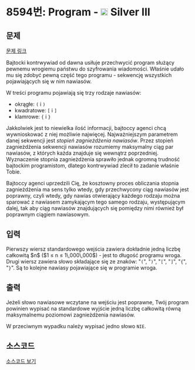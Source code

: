 # 8594번: Program - <img src="https://static.solved.ac/tier_small/8.svg" style="height:20px" /> Silver III

<!-- performance -->

<!-- 문제 제출 후 깃허브에 푸시를 했을 때 제출한 코드의 성능이 입력될 공간입니다.-->

<!-- end -->

## 문제

[문제 링크](https://boj.kr/8594)


<p>Bajtocki kontrwywiad od dawna usiłuje przechwycić program służący pewnemu wrogiemu państwu do szyfrowania wiadomości. Właśnie udało mu się zdobyć pewną część tego programu - sekwencję wszystkich pojawiających się w nim nawiasów.</p>

<p>W treści programu pojawiają się trzy rodzaje nawiasów:</p>

<ul>
<li>okrągłe:&nbsp;<code>(</code>&nbsp;i&nbsp;<code>)</code></li>
<li>kwadratowe:&nbsp;<code>[</code>&nbsp;i&nbsp;<code>]</code></li>
<li>klamrowe:&nbsp;<code>{</code>&nbsp;i&nbsp;<code>}</code></li>
</ul>

<p>Jakkolwiek jest to niewielka ilość informacji, bajtoccy agenci chcą wywnioskować z niej możliwie najwięcej. Najważniejszym parametrem danej sekwencji jest&nbsp;<i>stopień zagnieżdżenia nawiasów</i>. Przez stopień zagnieżdżenia sekwencji nawiasów rozumiemy maksymalny ciąg par nawiasów, z których każda znajduje się wewnątrz poprzedniej. Wyznaczenie stopnia zagnieżdżenia sprawiło jednak ogromną trudność bajtockim programistom, dlatego kontrwywiad zlecił to zadanie właśnie Tobie.</p>

<p>Bajtoccy agenci uprzedzili Cię, że kosztowny proces obliczania stopnia zagnieżdżenia ma sens tylko wtedy, gdy przechwycony ciąg nawiasów jest poprawny, czyli wtedy, gdy nawias otwierający każdego rodzaju można sparować z nawiasem zamykającym tego samego rodzaju, występującym dalej, tak aby ciąg nawiasów znajdujących się pomiędzy nimi również był poprawnym ciągiem nawiasowym.</p>



## 입력


<p>Pierwszy wiersz standardowego wejścia zawiera dokładnie jedną liczbę całkowitą $n$&nbsp;($1 ≤ n ≤ 1\,000\,000$) - jest to długość programu wroga. Drugi wiersz zawiera słowo składające się ze znaków: "<code>(</code>", "<code>)</code>", "<code>[</code>", "<code>]</code>", "<code>{</code>", "<code>}</code>". Są to kolejne nawiasy pojawiające się w programie wroga.</p>



## 출력


<p>Jeżeli słowo nawiasowe wczytane na wejściu jest poprawne, Twój program powinien wypisać na standardowe wyjście jedną liczbę całkowitą równą maksymalnemu poziomowi zagnieżdżenia nawiasów.</p>

<p>W przeciwnym wypadku należy wypisać jedno słowo&nbsp;<code>NIE</code>.</p>



## 소스코드

[소스코드 보기](Program.cpp)